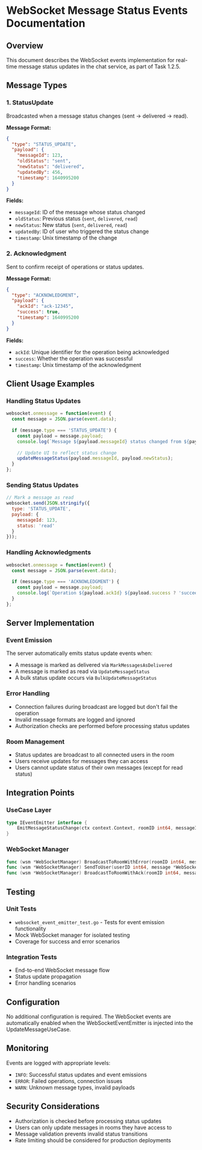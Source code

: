 # WebSocket Message Status Events Documentation

## Overview
This document describes the WebSocket events implementation for real-time message status updates in the chat service, as part of Task 1.2.5.

## Message Types

### 1. StatusUpdate
Broadcasted when a message status changes (sent → delivered → read).

**Message Format:**
```json
{
  "type": "STATUS_UPDATE",
  "payload": {
    "messageId": 123,
    "oldStatus": "sent",
    "newStatus": "delivered", 
    "updatedBy": 456,
    "timestamp": 1640995200
  }
}
```

**Fields:**
- `messageId`: ID of the message whose status changed
- `oldStatus`: Previous status (`sent`, `delivered`, `read`)
- `newStatus`: New status (`sent`, `delivered`, `read`)
- `updatedBy`: ID of user who triggered the status change
- `timestamp`: Unix timestamp of the change

### 2. Acknowledgment
Sent to confirm receipt of operations or status updates.

**Message Format:**
```json
{
  "type": "ACKNOWLEDGMENT",
  "payload": {
    "ackId": "ack-12345",
    "success": true,
    "timestamp": 1640995200
  }
}
```

**Fields:**
- `ackId`: Unique identifier for the operation being acknowledged
- `success`: Whether the operation was successful
- `timestamp`: Unix timestamp of the acknowledgment

## Client Usage Examples

### Handling Status Updates
```javascript
websocket.onmessage = function(event) {
  const message = JSON.parse(event.data);
  
  if (message.type === 'STATUS_UPDATE') {
    const payload = message.payload;
    console.log(`Message ${payload.messageId} status changed from ${payload.oldStatus} to ${payload.newStatus}`);
    
    // Update UI to reflect status change
    updateMessageStatus(payload.messageId, payload.newStatus);
  }
};
```

### Sending Status Updates
```javascript
// Mark a message as read
websocket.send(JSON.stringify({
  type: 'STATUS_UPDATE',
  payload: {
    messageId: 123,
    status: 'read'
  }
}));
```

### Handling Acknowledgments
```javascript
websocket.onmessage = function(event) {
  const message = JSON.parse(event.data);
  
  if (message.type === 'ACKNOWLEDGMENT') {
    const payload = message.payload;
    console.log(`Operation ${payload.ackId} ${payload.success ? 'succeeded' : 'failed'}`);
  }
};
```

## Server Implementation

### Event Emission
The server automatically emits status update events when:
- A message is marked as delivered via `MarkMessagesAsDelivered`
- A message is marked as read via `UpdateMessageStatus`
- A bulk status update occurs via `BulkUpdateMessageStatus`

### Error Handling
- Connection failures during broadcast are logged but don't fail the operation
- Invalid message formats are logged and ignored
- Authorization checks are performed before processing status updates

### Room Management
- Status updates are broadcast to all connected users in the room
- Users receive updates for messages they can access
- Users cannot update status of their own messages (except for read status)

## Integration Points

### UseCase Layer
```go
type IEventEmitter interface {
    EmitMessageStatusChange(ctx context.Context, roomID int64, messageID int64, oldStatus, newStatus constant.MessageStatus, updatedBy int64) error
}
```

### WebSocket Manager
```go
func (wsm *WebSocketManager) BroadcastToRoomWithError(roomID int64, message *WebSocketMessage) error
func (wsm *WebSocketManager) SendToUser(userID int64, message *WebSocketMessage) error
func (wsm *WebSocketManager) BroadcastToRoomWithAck(roomID int64, message *WebSocketMessage, ackID string) error
```

## Testing

### Unit Tests
- `websocket_event_emitter_test.go` - Tests for event emission functionality
- Mock WebSocket manager for isolated testing
- Coverage for success and error scenarios

### Integration Tests
- End-to-end WebSocket message flow
- Status update propagation
- Error handling scenarios

## Configuration

No additional configuration is required. The WebSocket events are automatically enabled when the WebSocketEventEmitter is injected into the UpdateMessageUseCase.

## Monitoring

Events are logged with appropriate levels:
- `INFO`: Successful status updates and event emissions
- `ERROR`: Failed operations, connection issues
- `WARN`: Unknown message types, invalid payloads

## Security Considerations

- Authorization is checked before processing status updates
- Users can only update messages in rooms they have access to
- Message validation prevents invalid status transitions
- Rate limiting should be considered for production deployments
